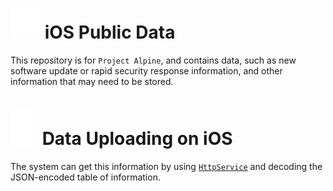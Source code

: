 # ![Roblox_Logo](./Roblox.svg) iOS Public Data
This repository is for `Project Alpine`, and contains data, such as new software update or rapid security response information, and other information that may need to be stored.

# ![Uploading](./Upload.svg) Data Uploading on iOS
The system can get this information by using [`HttpService`](https://create.roblox.com/docs/reference/engine/classes/HttpService) and decoding the JSON-encoded table of information.

